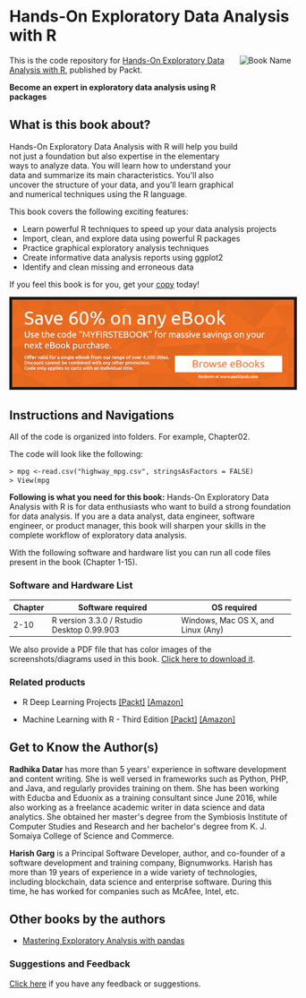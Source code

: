 # Hands-On Exploratory Data Analysis with R

<a href="https://www2.packtpub.com/big-data-and-business-intelligence/hands-exploratory-data-analysis-r?utm_source=github&utm_medium=repository&utm_campaign=9781789804379"><img src="https://packt-type-cloud.s3.amazonaws.com/uploads/sites/3096/2019/05/cover.png" alt="Book Name" height="256px" align="right"></a>

This is the code repository for [Hands-On Exploratory Data Analysis with R](https://www2.packtpub.com/big-data-and-business-intelligence/hands-exploratory-data-analysis-r?utm_source=github&utm_medium=repository&utm_campaign=9781789804379), published by Packt.

**Become an expert in exploratory data analysis using R packages**

## What is this book about?
Hands-On Exploratory Data Analysis with R will help you build not just a foundation but also expertise in the elementary ways to analyze data. You will learn how to understand your data and summarize its main characteristics. You'll also uncover the structure of your data, and you'll learn graphical and numerical techniques using the R language.

This book covers the following exciting features:
* Learn powerful R techniques to speed up your data analysis projects
* Import, clean, and explore data using powerful R packages
* Practice graphical exploratory analysis techniques
* Create informative data analysis reports using ggplot2
* Identify and clean missing and erroneous data

If you feel this book is for you, get your [copy](https://www.amazon.com/dp/178980437X) today!

<a href="https://www.packtpub.com/?utm_source=github&utm_medium=banner&utm_campaign=GitHubBanner"><img src="https://raw.githubusercontent.com/PacktPublishing/GitHub/master/GitHub.png" 
alt="https://www.packtpub.com/" border="5" /></a>


## Instructions and Navigations
All of the code is organized into folders. For example, Chapter02.

The code will look like the following:
```
> mpg <-read.csv("highway_mpg.csv", stringsAsFactors = FALSE)
> View(mpg
```

**Following is what you need for this book:**
Hands-On Exploratory Data Analysis with R is for data enthusiasts who want to build a strong foundation for data analysis. If you are a data analyst, data engineer, software engineer, or product manager, this book will sharpen your skills in the complete workflow of exploratory data analysis.	

With the following software and hardware list you can run all code files present in the book (Chapter 1-15).

### Software and Hardware List

| Chapter  | Software required                   | OS required                        |
| -------- | ------------------------------------| -----------------------------------|
| 2-10        | R version 3.3.0 / Rstudio Desktop 0.99.903                    | Windows, Mac OS X, and Linux (Any) |

We also provide a PDF file that has color images of the screenshots/diagrams used in this book. [Click here to download it](https://www.packtpub.com/sites/default/files/downloads/9781789804379_ColorImages.pdf).

### Related products
* R Deep Learning Projects [[Packt]](https://www.packtpub.com/in/big-data-and-business-intelligence/r-deep-learning-projects?utm_source=github&utm_medium=repository&utm_campaign=9781788478403) [[Amazon]](https://www.amazon.com/dp/1788478401)

* Machine Learning with R - Third Edition [[Packt]](https://www.packtpub.com/big-data-and-business-intelligence/machine-learning-r-third-edition?utm_source=github&utm_medium=repository&utm_campaign=9781788295864) [[Amazon]](https://www.amazon.com/dp/1788295862)

## Get to Know the Author(s)
**Radhika Datar**
has more than 5 years' experience in software development and content writing. She is well versed in frameworks such as Python, PHP, and Java, and regularly provides training on them. She has been working with Educba and Eduonix as a training consultant since June 2016, while also working as a freelance academic writer in data science and data analytics. She obtained her master's degree from the Symbiosis Institute of Computer Studies and Research and her bachelor's degree from K. J. Somaiya College of Science and Commerce.

**Harish Garg**
is a Principal Software Developer, author, and co-founder of a software development and training company, Bignumworks. Harish has more than 19 years of experience in a wide variety of technologies, including blockchain, data science and enterprise software. During this time, he has worked for companies such as McAfee, Intel, etc.

## Other books by the authors
* [Mastering Exploratory Analysis with pandas](https://www2.packtpub.com/big-data-and-business-intelligence/mastering-exploratory-analysis-pandas?utm_source=github&utm_medium=repository&utm_campaign=9781789619638)

### Suggestions and Feedback
[Click here](https://docs.google.com/forms/d/e/1FAIpQLSdy7dATC6QmEL81FIUuymZ0Wy9vH1jHkvpY57OiMeKGqib_Ow/viewform) if you have any feedback or suggestions.
